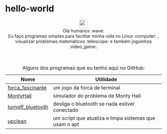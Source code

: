 # hello-world

<p align="center"> 
  <img src="https://user-images.githubusercontent.com/5679180/79618120-0daffb80-80be-11ea-819e-d2b0fa904d07.gif" width="27px">
  <br>Olá humanos :wave:
  <br>Eu faço programas simples para facilitar minha vida no Linux :computer: , visualizar problemas matemáticos :telescope: e também joguinhos :video_game:. 
  <br><br>
  <br>
  <table class="tg">
    <caption class="center">Alguns dos programas que eu tenho aqui no GitHub:</caption>
    <thead>
      <tr>
        <th class="tg-0lax"> Nome </th>
        <th class="tg-0lax"> Utilidade </th>
      </tr>
    </thead>
    <tbody>
      <tr>
        <td class="tg-0lax"> <a href="https://github.com/joao-zonzini/forca_fascinante" target="_blank">forca_fascinante</a>  </td>
        <td class="tg-0lax">um jogo da forca de terminal</td>
      </tr>
      <tr>
        <td class="tg-0lax"> <a href="https://github.com/joao-zonzini/MontyHall" target="_blank">MontyHall</a> </td>
        <td class="tg-0lax"> simulador do problema de Monty Hall </td>
      </tr>
      <tr>
        <td class="tg-0lax"> <a href="https://github.com/joao-zonzini/turnoff_bluetooth" target="_blank">turnoff_bluetooth</a> </td>
        <td class="tg-0lax"> desliga o bluetooth se nada estiver conectado </td>
      </tr>
      <tr>
        <td class="tg-0lax"> <a href="https://github.com/joao-zonzini/upclean" target="_blank">upclean</a> </td>
        <td class="tg-0lax"> um script que atualiza e limpa sistemas que usam o apt </td>
      </tr>
    </tbody>
  </table>

</p>
